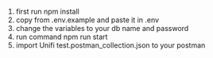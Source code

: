 1. first run npm install
2. copy from .env.example and paste it in .env
3. change the variables to your db name and password
4. run command npm run start
5. import Unifi test.postman_collection.json to your postman